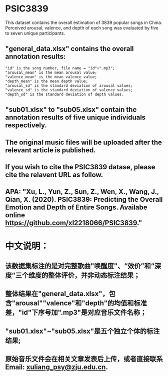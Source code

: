 # PSIC3839

This dataset contains the overall estimation of 3839 popular songs in China.
Perceived arousal, valence, and depth of each song was evaluated  by five to seven unique participants.

## "general_data.xlsx" contains the overall annotation results:
	"id" is the song number, file name = "id"+".mp3";
	"arousal_mean" is the mean arousal value;
	"valence_mean" is the mean valence value;
	"depth_mean" is the mean depth value;
	"arousal_sd" is the standard deviation of arousal values;
	"valence_sd" is the standard deviation of valence values;
	"depth_sd" is the standard deviation of depth values.

## "sub01.xlsx" to "sub05.xlsx" contain the annotation results of five unique individuals respectively.
## The original music files will be uploaded after the relevant article is published.
## If you wish to cite the PSIC3839 datase, please cite the relavent URL as follow.
## APA: "Xu, L., Yun, Z., Sun, Z., Wen, X., Wang, J., Qian, X. (2020). PSIC3839: Predicting the Overall Emotion and Depth of Entire Songs. Availabe online https://github.com/xl2218066/PSIC3839."

# 中文说明：
## 该数据集标注的是对完整歌曲"唤醒度"、“效价”和“深度”三个维度的整体评价，并非动态标注结果；
## 整体结果在"general_data.xlsx"，包含"arousal""valence"和"depth"的均值和标准差，"id"下序号加".mp3"是对应音乐文件名称；
## "sub01.xlsx"~"sub05.xlsx"是五个独立个体的标注结果;
## 原始音乐文件会在相关文章发表后上传，或者直接联系 Email: xuliang_psy@zju.edu.cn.
